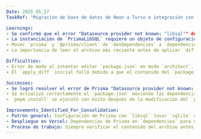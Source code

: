 ```yaml
---
Date: 2025_05_27
TaskRef: "Migración de base de datos de Neon a Turso e integración con quran-data-api"

Learnings:
- Se confirmó que el error "Datasource provider not known: "libsql"" de Prisma se resuelve configurando `provider = "sqlite"` en `schema.prisma` y utilizando `@prisma/adapter-libsql` para la conexión en tiempo de ejecución.
- La instanciación de `PrismaLibSQL` requiere un objeto de configuración `{ url: LIBSQL_URL, authToken: LIBSQL_AUTH_TOKEN }` directamente, no una instancia de cliente de `@libsql/client`.
- Mover `prisma` y `@prisma/client` de `devDependencies` a `dependencies` en `package.json` es una solución recomendada para problemas de despliegue en entornos como Vercel, especialmente en monorepos.
- La importancia de leer el archivo más reciente antes de aplicar `diffs` para evitar errores de coincidencia.

Difficulties:
- Error de modo al intentar editar `package.json` en modo `architect`. Se corrigió cambiando a modo `code`.
- El `apply_diff` inicial falló debido a que el contenido del `package.json` había cambiado, requiriendo una relectura del archivo.

Successes:
- Se logró resolver el error de Prisma "Datasource provider not known: "libsql"" localmente.
- Se actualizó correctamente el `package.json` moviendo las dependencias de Prisma.
- `pnpm install` se ejecutó con éxito después de la modificación del `package.json`.

Improvements_Identified_For_Consolidation:
- Patrón general: Configuración de Prisma con `libsql` (usar `sqlite` como `provider` y adaptador en código).
- Despliegue en Vercel: Dependencias de Prisma en `dependencies` para monorepos.
- Proceso de trabajo: Siempre verificar el contenido del archivo antes de `apply_diff`.
---
```

